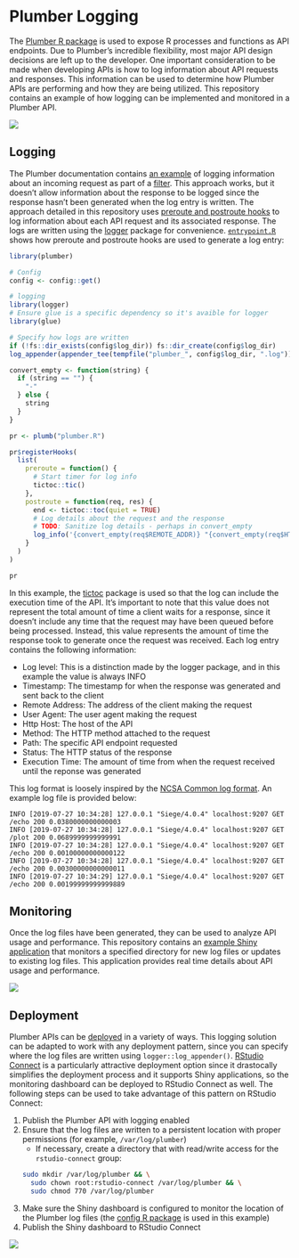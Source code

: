 
<!-- README.md is generated from README.Rmd. Please edit that file -->

# Plumber Logging

The [Plumber R package](https://www.rplumber.io/docs/) is used to expose
R processes and functions as API endpoints. Due to Plumber’s incredible
flexibility, most major API design decisions are left up to the
developer. One important consideration to be made when developing APIs
is how to log information about API requests and responses. This
information can be used to determine how Plumber APIs are performing and
how they are being utilized. This repository contains an example of how
logging can be implemented and monitored in a Plumber API.

![](images/logging.gif)

## Logging

The Plumber documentation contains [an
example](https://www.rplumber.io/docs/routing-and-input.html#forward-to-another-handler)
of logging information about an incoming request as part of a
[filter](https://www.rplumber.io/docs/routing-and-input.html#filters).
This approach works, but it doesn’t allow information about the response
to be logged since the response hasn’t been generated when the log entry
is written. The approach detailed in this repository uses [preroute and
postroute
hooks](https://www.rplumber.io/docs/programmatic-usage.html#router-hooks)
to log information about each API request and its associated response.
The logs are written using the
[logger](https://daroczig.github.io/logger/) package for convenience.
[`entrypoint.R`](R/entrypoint.R) shows how preroute and postroute hooks
are used to generate a log entry:

``` r
library(plumber)

# Config
config <- config::get()

# logging
library(logger)
# Ensure glue is a specific dependency so it's avaible for logger
library(glue)

# Specify how logs are written 
if (!fs::dir_exists(config$log_dir)) fs::dir_create(config$log_dir)
log_appender(appender_tee(tempfile("plumber_", config$log_dir, ".log")))

convert_empty <- function(string) {
  if (string == "") {
    "-"
  } else {
    string
  }
}

pr <- plumb("plumber.R")

pr$registerHooks(
  list(
    preroute = function() {
      # Start timer for log info
      tictoc::tic()
    },
    postroute = function(req, res) {
      end <- tictoc::toc(quiet = TRUE)
      # Log details about the request and the response
      # TODO: Sanitize log details - perhaps in convert_empty
      log_info('{convert_empty(req$REMOTE_ADDR)} "{convert_empty(req$HTTP_USER_AGENT)}" {convert_empty(req$HTTP_HOST)} {convert_empty(req$REQUEST_METHOD)} {convert_empty(req$PATH_INFO)} {convert_empty(res$status)} {round(end$toc - end$tic, digits = getOption("digits", 5))}')
    }
  )
)

pr
```

In this example, the [tictoc](http://collectivemedia.github.io/tictoc/)
package is used so that the log can include the execution time of the
API. It’s important to note that this value does not represent the total
amount of time a client waits for a response, since it doesn’t include
any time that the request may have been queued before being processed.
Instead, this value represents the amount of time the response took to
generate once the request was received. Each log entry contains the
following information:

  - Log level: This is a distinction made by the logger package, and in
    this example the value is always INFO
  - Timestamp: The timestamp for when the response was generated and
    sent back to the client
  - Remote Address: The address of the client making the request
  - User Agent: The user agent making the request
  - Http Host: The host of the API
  - Method: The HTTP method attached to the request
  - Path: The specific API endpoint requested
  - Status: The HTTP status of the response
  - Execution Time: The amount of time from when the request received
    until the reponse was generated

This log format is loosely inspired by the [NCSA Common log
format](https://en.wikipedia.org/wiki/Common_Log_Format). An example log
file is provided
    below:

    INFO [2019-07-27 10:34:28] 127.0.0.1 "Siege/4.0.4" localhost:9207 GET /echo 200 0.0380000000000003
    INFO [2019-07-27 10:34:28] 127.0.0.1 "Siege/4.0.4" localhost:9207 GET /plot 200 0.0689999999999991
    INFO [2019-07-27 10:34:28] 127.0.0.1 "Siege/4.0.4" localhost:9207 GET /echo 200 0.00100000000000122
    INFO [2019-07-27 10:34:28] 127.0.0.1 "Siege/4.0.4" localhost:9207 GET /echo 200 0.00300000000000011
    INFO [2019-07-27 10:34:29] 127.0.0.1 "Siege/4.0.4" localhost:9207 GET /echo 200 0.00199999999999889

## Monitoring

Once the log files have been generated, they can be used to analyze API
usage and performance. This repository contains an [example Shiny
application](R/shiny/app.R) that monitors a specified directory for new
log files or updates to existing log files. This application provides
real time details about API usage and performance.

![](images/shiny-monitoring.gif)

## Deployment

Plumber APIs can be
[deployed](https://www.rplumber.io/docs/hosting.html) in a variety of
ways. This logging solution can be adapted to work with any deployment
pattern, since you can specify where the log files are written using
`logger::log_appender()`. [RStudio
Connect](www.rstudio.com/products/connect/) is a particularly attractive
deployment option since it drastocally simplifies the deployment process
and it supports Shiny applications, so the monitoring dashboard can be
deployed to RStudio Connect as well. The following steps can be used to
take advantage of this pattern on RStudio Connect:

1.  Publish the Plumber API with logging enabled
2.  Ensure that the log files are written to a persistent location with
    proper permissions (for example, `/var/log/plumber`)
      - If necessary, create a directory that with read/write access for
        the `rstudio-connect` group:
    <!-- end list -->
    ``` bash
    sudo mkdir /var/log/plumber && \
      sudo chown root:rstudio-connect /var/log/plumber && \
      sudo chmod 770 /var/log/plumber
    ```
3.  Make sure the Shiny dashboard is configured to monitor the location
    of the Plumber log files (the [config R
    package](https://github.com/rstudio/config) is used in this example)
4.  Publish the Shiny dashboard to RStudio Connect

![](images/rsc-monitoring.gif)
